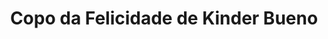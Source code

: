 ---
title: Copo da Felicidade de Kinder Bueno
description: 
category: Copos da Felicidade
flavor: Kinder Bueno
price: 28
---